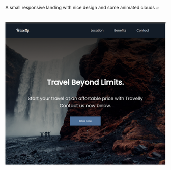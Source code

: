 A small responsive landing with nice design and some animated clouds ~
#

![Alt text](./screenshot.png?raw=true)
